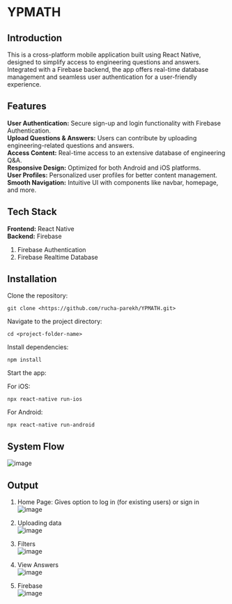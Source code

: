 # YPMATH
## Introduction
This is a cross-platform mobile application built using React Native, designed to simplify access to engineering questions and answers. Integrated with a Firebase backend, the app offers real-time database management and seamless user authentication for a user-friendly experience.

## Features
**User Authentication:** Secure sign-up and login functionality with Firebase Authentication. <br>
**Upload Questions & Answers:** Users can contribute by uploading engineering-related questions and answers. <br>
**Access Content:** Real-time access to an extensive database of engineering Q&A. <br>
**Responsive Design:** Optimized for both Android and iOS platforms. <br>
**User Profiles:** Personalized user profiles for better content management. <br>
**Smooth Navigation:** Intuitive UI with components like navbar, homepage, and more. <br>

## Tech Stack
**Frontend:** React Native <br>
**Backend:** Firebase
1. Firebase Authentication
2. Firebase Realtime Database

## Installation
Clone the repository:

    git clone <https://github.com/rucha-parekh/YPMATH.git>

Navigate to the project directory:

    cd <project-folder-name>

Install dependencies:

    npm install

Start the app:

For iOS:

    npx react-native run-ios

For Android:

    npx react-native run-android


## System Flow
![image](https://github.com/user-attachments/assets/58c905c6-334a-4b97-9536-b5a19f1c525d)


## Output
1. Home Page: Gives option to log in (for existing users) or sign in <br>
![image](https://github.com/user-attachments/assets/113fb4fc-9c2e-4e10-a1c8-e422155201c5)

2. Uploading data <br>
![image](https://github.com/user-attachments/assets/211d898e-4d00-4da4-a236-db76e373a1ae)

3. Filters <br>
![image](https://github.com/user-attachments/assets/83089880-cdde-45e4-afd5-aaa623e38ce9)

4. View Answers <br>
![image](https://github.com/user-attachments/assets/2f684b87-016d-4d5c-bab6-4b6eaafc0ae3)

6. Firebase <br>
![image](https://github.com/user-attachments/assets/0d139acb-27a1-4664-b0a6-fba474595c63)






